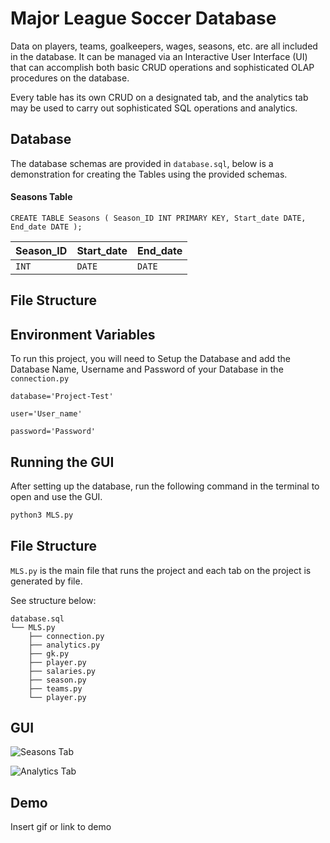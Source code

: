 
# Major League Soccer Database

Data on players, teams, goalkeepers, wages, seasons, etc. are all included in the database. It can be managed via an Interactive User Interface (UI) that can accomplish both basic CRUD operations and sophisticated OLAP procedures on the database.

Every table has its own CRUD on a designated tab, and the analytics tab may be used to carry out sophisticated SQL operations and analytics.




## Database

The database schemas are provided in `database.sql`, below is a demonstration for creating the Tables using the provided schemas.

#### Seasons Table

```http
CREATE TABLE Seasons ( Season_ID INT PRIMARY KEY, Start_date DATE, End_date DATE );
```

| Season_ID | Start_date     | End_date                |
| :-------- | :-------       | :---------------------- |
| `INT`     | `DATE`         | `DATE`                  |


## File Structure


## Environment Variables

To run this project, you will need to Setup the Database and add the Database Name, Username and Password of your Database in the `connection.py`

`database='Project-Test'`

`user='User_name'`

`password='Password'`


## Running the GUI

After setting up the database, run the following command in the terminal to open and use the GUI.

```python
python3 MLS.py
```
## File Structure

```MLS.py``` is the main file that runs the project and each tab on the project is generated by file.

See structure below:

```
database.sql
└── MLS.py
    ├── connection.py
    ├── analytics.py
    ├── gk.py
    ├── player.py
    ├── salaries.py
    ├── season.py
    ├── teams.py
    └── player.py
```

## GUI

![Seasons Tab](/playertab.png)

![Analytics Tab](/analyticstab.png)


## Demo

Insert gif or link to demo






